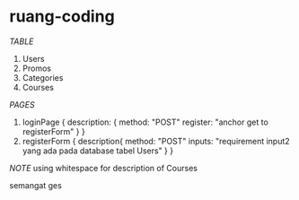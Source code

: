 # ruang-coding

*TABLE*
1. Users
2. Promos
3. Categories
4. Courses

*PAGES*
1. loginPage {
    description: {
        method: "POST"
        register: "anchor get to registerForm"
    }
}
2. registerForm {
    description{
        method: "POST"
        inputs: "requirement input2 yang ada pada database tabel Users"
    }
}

*NOTE*
using whitespace for description of Courses

semangat ges